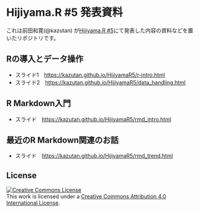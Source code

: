 Hijiyama.R \#5 発表資料
================

これは前田和寛(@kazutan) が[Hijiyama.R \#5](https://atnd.org/events/81359)にて発表した内容の資料などを置いたリポジトリです。

Rの導入とデータ操作
-------------------

- スライド1　https://kazutan.github.io/HijiyamaR5/r-intro.html
- スライド2　https://kazutan.github.io/HijiyamaR5/data_handling.html


R Markdown入門
--------------

- スライド　https://kazutan.github.io/HijiyamaR5/rmd_intro.html

最近のR Markdown関連のお話
--------------------------

- スライド　https://kazutan.github.io/HijiyamaR5/rmd_trend.html

License
-------

<a rel="license" href="http://creativecommons.org/licenses/by/4.0/"><img alt="Creative Commons License" style="border-width:0" src="https://i.creativecommons.org/l/by/4.0/88x31.png" /></a><br />This work is licensed under a <a rel="license" href="http://creativecommons.org/licenses/by/4.0/">Creative Commons Attribution 4.0 International License</a>.
